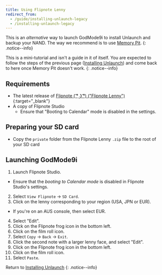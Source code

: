 ```yaml
---
title: Using Flipnote Lenny
redirect_from:
  - /guide/installing-unlaunch-legacy
  - /installing-unlaunch-legacy
---
```


This is an *alternative* way to launch GodMode9i to install Unlaunch and backup your NAND. The way we recommend is to use [Memory Pit](installing-unlaunch).
{: .notice--info}

This is a mini-tutorial and isn't a guide in it of itself. You are expected to follow the steps of the previous page ([Installing Unlaunch](installing-unlaunch#creating-a-nand-backup)) and come back to here once Memory Pit doesn't work.
{: .notice--info}

## Requirements
- The latest release of [Flipnote ( ͡° ͜ʖ ͡°) ("Flipnote Lenny")](https://davejmurphy.com/͡-͜ʖ-͡/){:target="_blank"}
- A copy of Flipnote Studio
  - Ensure that "Booting to Calendar" mode is disabled in the settings.

## Preparing your SD card
- Copy the `private` folder from the Flipnote Lenny `.zip` file to the root of your SD card

## Launching GodMode9i
1. Launch Flipnote Studio.
  - Ensure that the *booting to Calendar mode* is disabled in Flipnote Studio's settings.
2. Select `View Flipnote` -> `SD Card`.
3. Click on the lenny corresponding to your region (USA, JPN or EUR).
  - If you're on an AUS console, then select EUR.
4. Select "Edit".
5. Click on the Flipnote frog icon in the bottom left.
6. Click on the film roll icon.
7. Select `Copy` -> `Back` -> `Exit`.
8. Click the second note with a larger lenny face, and select "Edit".
9. Click on the Flipnote frog icon in the bottom left.
10. Click on the film roll icon.
11. Select `Paste`.

Return to [Installing Unlaunch](installing-unlaunch#creating-a-nand-backup)
{: .notice--info}

